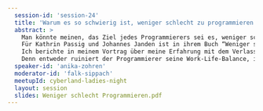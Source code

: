 ```yaml
---
  session-id: 'session-24'
  title: 'Warum es so schwierig ist, weniger schlecht zu programmieren'
  abstract: >
    Man könnte meinen, das Ziel jedes Programmierers sei es, weniger schlecht zu programmieren. Doch viele Entwickler bleiben lange auf der Stufe der Unbewussten Inkompetenz stehen. Und alle sind glücklich damit.  
    Für Kathrin Passig und Johannes Janden ist in ihrem Buch “Weniger schlecht Programmieren” klar, dass jeder Entwickler das Ziel haben sollte, die vierte Stufe der Kompetenzentwicklung (Unbewusste Kompetenz) zu erreichen. Doch im Alltag stellt das Programmierer und Vorgesetzte vor viele Herausforderungen.
    Ich berichte in meinem Vortrag über meine Erfahrung mit dem Verlassen der Stufe der Unbewussten Inkompetenz und wie der darauf folgende Weg mehr als nur ein Verlassen der Komfortzone bedeutet.
    Denn entweder ruiniert der Programmierer seine Work-Life-Balance, indem er versucht in seiner Freizeit seine Lücken zu füllen. Oder er nervt seine Vorgesetzten mit dem Bedarf nach Schulungen, Weiterbildungen oder Zeit zum einarbeiten und lernen. Das ist gerade bei Firmen, die im Projektgeschäft tätig sind, nicht unbedingt willkommen.
  speaker-id: 'anika-zohren'
  moderator-id: 'falk-sippach'
  meetupId: cyberland-ladies-night
  layout: session
  slides: Weniger schlecht Programmieren.pdf
---
```


